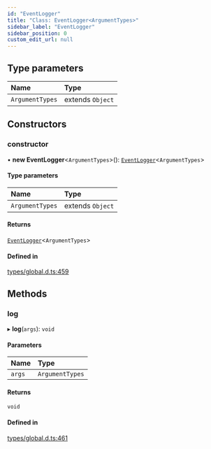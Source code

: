 ```yaml
---
id: "EventLogger"
title: "Class: EventLogger<ArgumentTypes>"
sidebar_label: "EventLogger"
sidebar_position: 0
custom_edit_url: null
---
```


## Type parameters

| Name | Type |
| :------ | :------ |
| `ArgumentTypes` | extends `Object` |

## Constructors

### constructor

• **new EventLogger**\<`ArgumentTypes`\>(): [`EventLogger`](EventLogger.md)\<`ArgumentTypes`\>

#### Type parameters

| Name | Type |
| :------ | :------ |
| `ArgumentTypes` | extends `Object` |

#### Returns

[`EventLogger`](EventLogger.md)\<`ArgumentTypes`\>

#### Defined in

[types/global.d.ts:459](https://github.com/algorandfoundation/tealscript/blob/d1eab388/types/global.d.ts#L459)

## Methods

### log

▸ **log**(`args`): `void`

#### Parameters

| Name | Type |
| :------ | :------ |
| `args` | `ArgumentTypes` |

#### Returns

`void`

#### Defined in

[types/global.d.ts:461](https://github.com/algorandfoundation/tealscript/blob/d1eab388/types/global.d.ts#L461)
